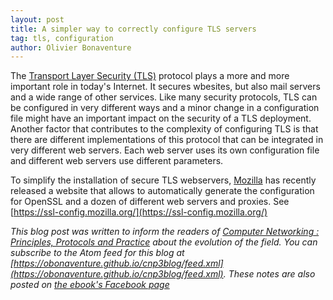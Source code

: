```yaml
---
layout: post
title: A simpler way to correctly configure TLS servers
tag: tls, configuration
author: Olivier Bonaventure
---
```


The [Transport Layer Security (TLS)](https://www.computer-networking.info/2nd/html/protocols/tls.html) protocol plays a more and more important role in today's Internet. It secures wbesites, but also mail servers and a wide range of other services. 
Like many security protocols, TLS can be configured in very different ways and a minor change in a configuration file might have an important impact on the security of a TLS deployment. 
Another factor that contributes to the complexity of configuring TLS is that there are different implementations of this protocol that can be integrated in very different web servers. Each web server uses its own configuration file and different web servers use different parameters.

To simplify the installation of secure TLS webservers, [Mozilla](https://www.mozilla.com) has recently released a website that allows to automatically generate the configuration for OpenSSL and a dozen of different web servers and proxies. See [https://ssl-config.mozilla.org/](https://ssl-config.mozilla.org/)



*This blog post was written to inform the readers of [Computer Networking : Principles, Protocols and Practice](https://www.computer-networking.info) about the evolution of the field. You can subscribe to the Atom feed for this blog at [https://obonaventure.github.io/cnp3blog/feed.xml](https://obonaventure.github.io/cnp3blog/feed.xml). These notes are also posted on [the ebook's Facebook page](https://www.facebook.com/Computer-Networking-Principles-Protocols-and-Practice-129951043755620/)*
